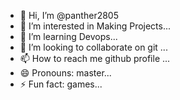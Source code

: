 - 👋 Hi, I’m @panther2805
- 👀 I’m interested in Making Projects...
- 🌱 I’m learning Devops...
- 💞️ I’m looking to collaborate on git ...
- 📫 How to reach me github profile ...
- 😄 Pronouns: master...
- ⚡ Fun fact: games...

<!---
panther2805/panther2805 is a ✨ special ✨ repository because its `README.md` (this file) appears on your GitHub profile.
You can click the Preview link to take a look at your changes.
--->
